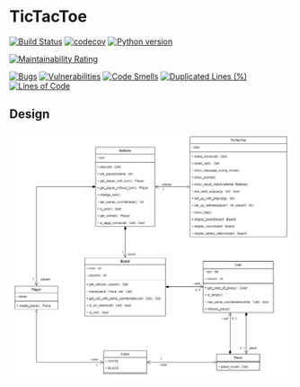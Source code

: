# TicTacToe

[![Build Status](https://travis-ci.org/apulps/TicTacToe.svg?branch=main)](https://travis-ci.org/apulps/TicTacToe)
[![codecov](https://codecov.io/gh/apulps/TicTacToe/branch/main/graph/badge.svg?token=KCWWX1UOSR)](https://codecov.io/gh/apulps/TicTacToe)
[![Python version](https://img.shields.io/badge/python-3.9.0+-blue.svg)](https://www.python.org/downloads/release/python-390/)


[![Maintainability Rating](https://sonarcloud.io/api/project_badges/measure?project=apulps_TicTacToe&metric=sqale_rating)](https://sonarcloud.io/dashboard?id=apulps_TicTacToe)

[![Bugs](https://sonarcloud.io/api/project_badges/measure?project=apulps_TicTacToe&metric=bugs)](https://sonarcloud.io/dashboard?id=apulps_TicTacToe)
[![Vulnerabilities](https://sonarcloud.io/api/project_badges/measure?project=apulps_TicTacToe&metric=vulnerabilities)](https://sonarcloud.io/dashboard?id=apulps_TicTacToe)
[![Code Smells](https://sonarcloud.io/api/project_badges/measure?project=apulps_TicTacToe&metric=code_smells)](https://sonarcloud.io/dashboard?id=apulps_TicTacToe)
[![Duplicated Lines (%)](https://sonarcloud.io/api/project_badges/measure?project=apulps_TicTacToe&metric=duplicated_lines_density)](https://sonarcloud.io/dashboard?id=apulps_TicTacToe)
[![Lines of Code](https://sonarcloud.io/api/project_badges/measure?project=apulps_TicTacToe&metric=ncloc)](https://sonarcloud.io/dashboard?id=apulps_TicTacToe)


## Design
!["TicTacToe"](uml/tictactoe.png "TicTacToe")
